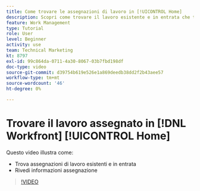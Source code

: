 ```yaml
---
title: Come trovare le assegnazioni di lavoro in [!UICONTROL Home]
description: Scopri come trovare il lavoro esistente e in entrata che ti è stato assegnato in [!UICONTROL  ]. Rivedere quindi le informazioni sulle assegnazioni.
feature: Work Management
type: Tutorial
role: User
level: Beginner
activity: use
team: Technical Marketing
kt: 8797
exl-id: 99c864da-0711-4a30-8067-03b7fbd198df
doc-type: video
source-git-commit: d39754b619e526e1a869deedb38dd2f2b43aee57
workflow-type: tm+mt
source-wordcount: '46'
ht-degree: 0%

---
```


# Trovare il lavoro assegnato in [!DNL Workfront] [!UICONTROL Home]

Questo video illustra come:

* Trova assegnazioni di lavoro esistenti e in entrata
* Rivedi informazioni assegnazione

>[!VIDEO](https://video.tv.adobe.com/v/335098/?quality=12)
